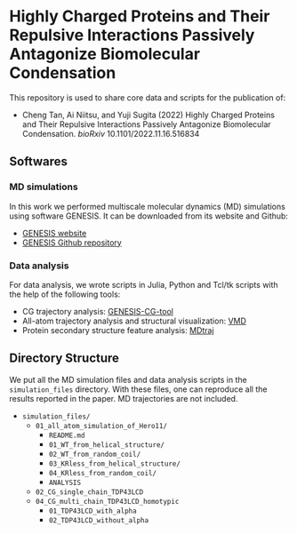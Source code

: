 # Highly Charged Proteins and Their Repulsive Interactions Passively Antagonize Biomolecular Condensation

This repository is used to share core data and scripts for the publication of:
- Cheng Tan, Ai Niitsu, and Yuji Sugita (2022) Highly Charged Proteins and Their Repulsive Interactions Passively Antagonize Biomolecular Condensation. *bioRxiv* 10.1101/2022.11.16.516834


## Softwares

### MD simulations

In this work we performed multiscale molecular dynamics (MD) simulations using software GENESIS. It can be downloaded from its website and Github:
- [GENESIS website](https://www.r-ccs.riken.jp/labs/cbrt/genesis-version-2-0/)
- [GENESIS Github repository](https://github.com/genesis-release-r-ccs/genesis)

### Data analysis

For data analysis, we wrote scripts in Julia, Python and Tcl/tk scripts with the help of the following tools:
- CG trajectory analysis: [GENESIS-CG-tool](https://github.com/genesis-release-r-ccs/genesis_cg_tool)
- All-atom trajectory analysis and structural visualization: [VMD](https://www.ks.uiuc.edu/Research/vmd/)
- Protein secondary structure feature analysis: [MDtraj](https://www.mdtraj.org/1.9.8.dev0/index.html)


## Directory Structure

We put all the MD simulation files and data analysis scripts in the `simulation_files` directory.  With these files, one can reproduce all the results reported in the paper. MD trajectories are not included.

- `simulation_files/`
  - `01_all_atom_simulation_of_Hero11/`
    - `README.md`
    - `01_WT_from_helical_structure/`
    - `02_WT_from_random_coil/`
    - `03_KRless_from_helical_structure/`
    - `04_KRless_from_random_coil/`
    - `ANALYSIS`
  - `02_CG_single_chain_TDP43LCD`
  - `04_CG_multi_chain_TDP43LCD_homotypic`
    - `01_TDP43LCD_with_alpha`
    - `02_TDP43LCD_without_alpha`
